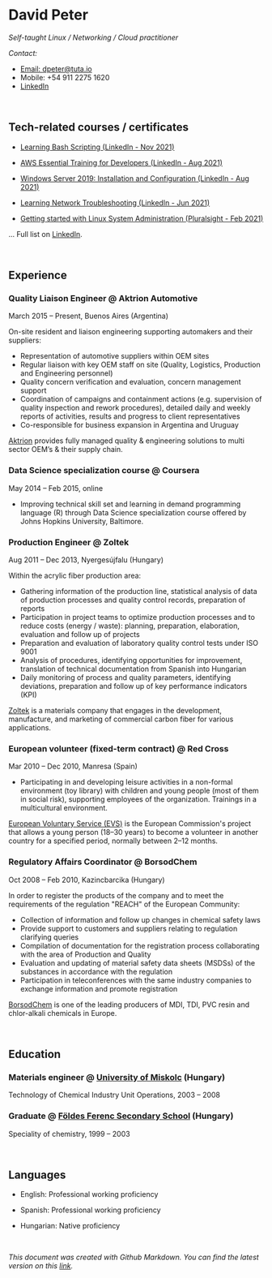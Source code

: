 # David Peter

*Self-taught Linux / Networking / Cloud practitioner*

*Contact:*
- [Email: dpeter@tuta.io](mailto:dpeter@tuta.io)
- Mobile: +54 911 2275 1620
- [LinkedIn](https://linkedin.com/in/davidpeter84)


<br/>

## Tech-related courses / certificates


- [Learning Bash Scripting (LinkedIn - Nov 2021)](https://github.com/peterda84/cv/blob/gh-pages/certificates/CertificateOfCompletion_Learning%20Bash%20Scripting.pdf)

- [AWS Essential Training for Developers (LinkedIn - Aug 2021)](https://github.com/peterda84/cv/blob/gh-pages/certificates/CertificateOfCompletion_AWS%20Essential%20Training%20for%20Developers.pdf)

- [Windows Server 2019: Installation and Configuration (LinkedIn - Aug 2021)](https://github.com/peterda84/cv/blob/gh-pages/certificates/CertificateOfCompletion_Windows%20Server%202019%20Installation%20and%20Configuration.pdf)

- [Learning Network Troubleshooting (LinkedIn - Jun 2021)](https://github.com/peterda84/cv/blob/gh-pages/certificates/CertificateOfCompletion_Learning%20Network%20Troubleshooting.pdf)

- [Getting started with Linux System Administration (Pluralsight - Feb 2021)](https://github.com/peterda84/cv/blob/gh-pages/certificates/certificate_GettingStartedWithLinuxSystemAdministration.pdf)

... Full list on [LinkedIn](https://www.linkedin.com/in/davidpeter84/).



<br/>

## Experience
 
### Quality Liaison Engineer @ Aktrion Automotive
 
March 2015 – Present, Buenos Aires (Argentina)
 
On-site resident and liaison engineering supporting automakers and their suppliers:

- Representation of automotive suppliers within OEM sites
- Regular liaison with key OEM staff on site (Quality, Logistics, Production and Engineering personnel)
- Quality concern verification and evaluation, concern management support
- Coordination of campaigns and containment actions (e.g. supervision of quality inspection and rework procedures), detailed daily and weekly reports of activities, results and progress to client representatives
- Co-responsible for business expansion in Argentina and Uruguay

[Aktrion](https://aktrion.com) provides fully managed quality & engineering solutions to multi sector OEM’s & their supply chain.



### Data Science specialization course @ Coursera
May 2014 – Feb 2015, online

- Improving technical skill set and learning in demand programming language (R) through Data Science specialization course offered by Johns Hopkins University, Baltimore. 



### Production Engineer @ Zoltek
Aug 2011 – Dec 2013, Nyergesújfalu (Hungary)

Within the acrylic fiber production area:

- Gathering information of the production line, statistical analysis of data of production processes and quality control records, preparation of reports
- Participation in project teams to optimize production processes and to reduce costs (energy / waste): planning, preparation, elaboration, evaluation and follow up of projects
- Preparation and evaluation of laboratory quality control tests under ISO 9001
- Analysis of procedures, identifying opportunities for improvement, translation of technical documentation from Spanish into Hungarian
- Daily monitoring of process and quality parameters, identifying deviations, preparation and follow up of key performance indicators (KPI)

[Zoltek](https://zoltek.com) is a materials company that engages in the development, manufacture, and marketing of commercial carbon fiber for various applications.



 
### European volunteer (fixed-term contract) @ Red Cross
Mar 2010 – Dec 2010, Manresa (Spain)

- Participating in and developing leisure activities in a non-formal environment (toy library) with children and young people (most of them in social risk), supporting employees of the organization. Trainings in a multicultural environment.

[European Voluntary Service (EVS)](https://europa.eu/youth/go-abroad/volunteering_en) is the European Commission's project that allows a young person (18–30 years) to become a volunteer in another country for a specified period, normally between 2–12 months. 




### Regulatory Affairs Coordinator @ BorsodChem
Oct 2008 – Feb 2010, Kazincbarcika (Hungary)

In order to register the products of the company and to meet the requirements of the regulation "REACH" of the European Community:

- Collection of information and follow up changes in chemical safety laws
- Provide support to customers and suppliers relating to regulation clarifying queries
- Compilation of documentation for the registration process collaborating with the area of Production and Quality
- Evaluation and updating of material safety data sheets (MSDSs) of the substances in accordance with the regulation
- Participation in teleconferences with the same industry companies to exchange information and promote registration

[BorsodChem](https://borsodchem.com) is one of the leading producers of MDI, TDI, PVC resin and chlor-alkali chemicals in Europe.

<br/>

## Education


### Materials engineer @ [University of Miskolc](https://www.uni-miskolc.hu/en) (Hungary)
Technology of Chemical Industry Unit Operations, 2003 – 2008

### Graduate @ [Földes Ferenc Secondary School](https://ffg.hu/) (Hungary)
Speciality of chemistry, 1999 – 2003

<br/>

## Languages

- English: Professional working proficiency

- Spanish: Professional working proficiency 

- Hungarian: Native proficiency



<br/>

*This document was created with Github Markdown. You can find the latest version on this [link](https://peterda84.github.io/cv/).*
